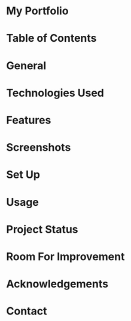 # My Portfolio

# Table of Contents

# General

# Technologies Used

# Features

# Screenshots

# Set Up

# Usage

# Project Status

# Room For Improvement

# Acknowledgements

# Contact
      
      
